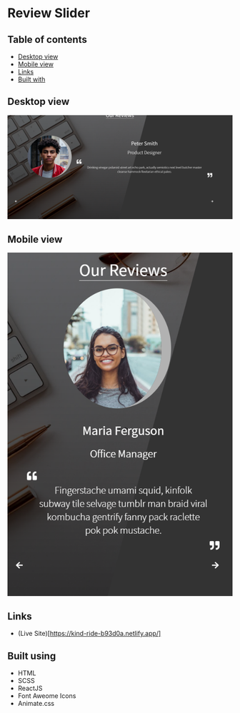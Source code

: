 # Review Slider

## Table of contents

- [Desktop view](#desktopview)
- [Mobile view](#mobileview)
- [Links](#links)
- [Built with](#built-with)

## Desktop view

![](./src/img/Capture1.PNG)

## Mobile view

![](./src/img/Capture2.PNG)

## Links

- (Live Site)[https://kind-ride-b93d0a.netlify.app/]

## Built using

- HTML
- SCSS
- ReactJS
- Font Aweome Icons
- Animate.css
